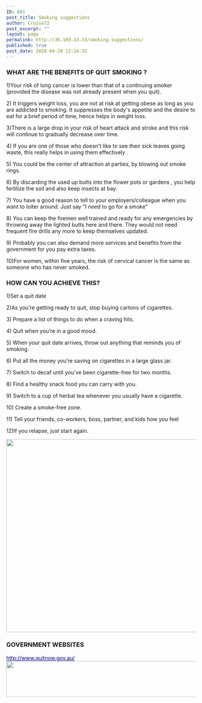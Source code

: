 ```yaml
---
ID: 681
post_title: Smoking suggestions
author: Cruise72
post_excerpt: ""
layout: page
permalink: http://35.189.33.33/smoking-suggestions/
published: true
post_date: 2018-04-20 12:14:32
---
```

<h3>WHAT ARE THE BENEFITS OF QUIT SMOKING ?</h3>		
		<p>1)Your risk of lung cancer is lower than that of a continuing smoker (provided the disease was not already present when you quit).</p><p>2) It triggers weight loss, you are not at risk at getting obese as long as you are addicted to smoking. It suppresses the body's appetite and the desire to eat for a brief period of time, hence helps in weight loss.</p><p>3)There is a large drop in your risk of heart attack and stroke and this risk will continue to gradually decrease over time.</p><p>4) If you are one of those who doesn't like to see their sick leaves going waste, this really helps in using them effectively .</p><p>5) You could be the center of attraction at parties, by blowing out smoke rings.</p><p>6) By discarding the used up butts into the flower pots or gardens , you help fertilize the soil and also keep insects at bay.</p><p>7) You have a good reason to tell to your employers/colleague when you want to loiter around. Just say "I need to go for a smoke"</p><p>8) You can keep the firemen well trained and ready for any emergencies by throwing away the lighted butts here and there. They would not need frequent fire drills any more to keep themselves updated.</p><p>9) Probably you can also demand more services and benefits from the government for you pay extra taxes.</p><p>10)For women, within five years, the risk of cervical cancer is the same as someone who has never smoked.</p>		
			<h3>HOW CAN YOU ACHIEVE THIS?</h3>		
		<p>1)Set a quit date</p><p>2)As you’re getting ready to quit, stop buying cartons of cigarettes.</p><p>3) Prepare a list of things to do when a craving hits.</p><p>4) Quit when you’re in a good mood.</p><p>5) When your quit date arrives, throw out anything that reminds you of smoking.</p><p>6) Put all the money you’re saving on cigarettes in a large glass jar.</p><p>7) Switch to decaf until you’ve been cigarette-free for two months.</p><p>8) Find a healthy snack food you can carry with you.</p><p>9) Switch to a cup of herbal tea whenever you usually have a cigarette.</p><p>10) Create a smoke-free zone.</p><p>11) Tell your friends, co-workers, boss, partner, and kids how you feel</p><p>12)If you relapse, just start again.</p>		
										<img width="512" height="512" src="http://35.189.33.33/wp-content/uploads/2018/04/1470399594_Web_Design.png" alt="" srcset="http://35.189.33.33/wp-content/uploads/2018/04/1470399594_Web_Design.png 512w, http://35.189.33.33/wp-content/uploads/2018/04/1470399594_Web_Design-150x150.png 150w, http://35.189.33.33/wp-content/uploads/2018/04/1470399594_Web_Design-300x300.png 300w" sizes="(max-width: 512px) 100vw, 512px" />											
			<h3>GOVERNMENT WEBSITES</h3>		
<a style="color: #000080;" href="http://www.quitnow.gov.au/">http://www.quitnow.gov.au/</a>
										<img width="984" height="95" src="http://35.189.33.33/wp-content/uploads/2018/04/smokewebsite.png" alt="" srcset="http://35.189.33.33/wp-content/uploads/2018/04/smokewebsite.png 984w, http://35.189.33.33/wp-content/uploads/2018/04/smokewebsite-300x29.png 300w, http://35.189.33.33/wp-content/uploads/2018/04/smokewebsite-768x74.png 768w" sizes="(max-width: 984px) 100vw, 984px" />